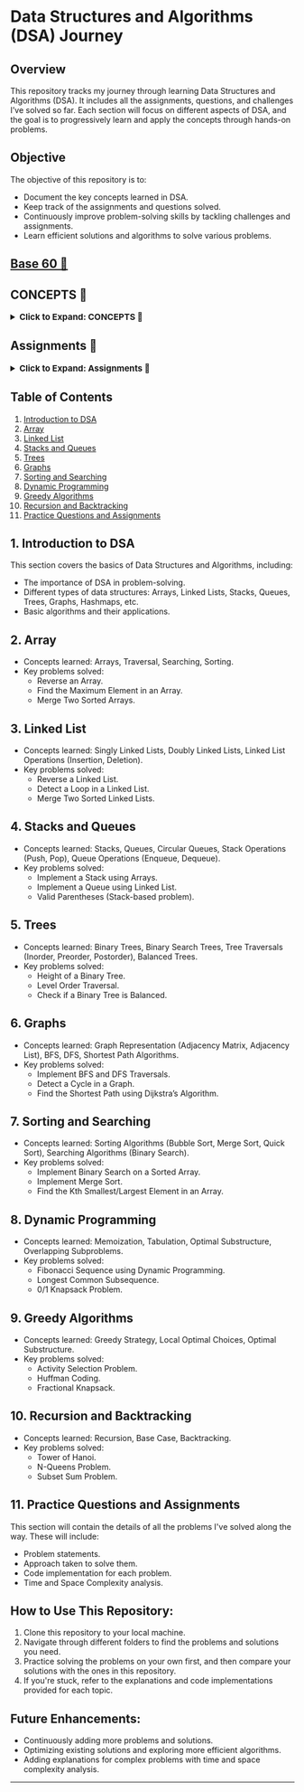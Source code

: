 

# **Data Structures and Algorithms (DSA) Journey**

## **Overview**
This repository tracks my journey through learning Data Structures and Algorithms (DSA). It includes all the assignments, questions, and challenges I’ve solved so far. Each section will focus on different aspects of DSA, and the goal is to progressively learn and apply the concepts through hands-on problems.

## **Objective**
The objective of this repository is to:
- Document the key concepts learned in DSA.
- Keep track of the assignments and questions solved.
- Continuously improve problem-solving skills by tackling challenges and assignments.
- Learn efficient solutions and algorithms to solve various problems.

## [**Base 60 📔**](./Base%2060/Readme.md)


## **CONCEPTS 📔**

<details>
<summary style="font-size: 15px; font-weight: bold; cursor: pointer;">Click to Expand: CONCEPTS 📔</summary>

### **[Conditionals and Loops ✅](./Concepts//Conditionals%20and%20Loops/Readme.md)**
### **[Patterns ✅](./Concepts/Patterns/Readme.md)**
### **[Arrays ✅](./Concepts/Array/Readme.md)**
### **[Binary Search ✅](./Concepts/Binary%20Search/Readme.md)**
### **[Maps and Sets ✅](./Concepts/Maps%20and%20Sets/Notes.md)**

</details>

## **Assignments 📔**

<details>
<summary style="font-size: 15px; font-weight: bold; cursor: pointer;">Click to Expand: Assignments 📔</summary>

### **[Question Set 1 ✅](./Question%20Set%2001/Readme.md)**
### **[Question Set 2 ✅](./Question%20Set%2002/Readme.md)**
### **[Question Set 3 ✅](./Question%20Set%2003/Readme.md)**
### **[Question Set 4 ✅](./Question%20Set%2004/Readme.md)**
### **[Question Set 5 ✅](./Question%20Set%2005/Readme.md)**
### **[Question Set 6 ✅](./Question%20Set%2006/Readme.md)**
### **[Question Set 7 ✅](./Question%20Set%2007/Readme.md)**
### **[Question Set 8 ✅](./Question%20Set%2008/Readme.md)**

</details>

## **Table of Contents**
1. [Introduction to DSA](#introduction-to-dsa)
2. [Array](#array)
3. [Linked List](#linked-list)
4. [Stacks and Queues](#stacks-and-queues)
5. [Trees](#trees)
6. [Graphs](#graphs)
7. [Sorting and Searching](#sorting-and-searching)
8. [Dynamic Programming](#dynamic-programming)
9. [Greedy Algorithms](#greedy-algorithms)
10. [Recursion and Backtracking](#recursion-and-backtracking)
11. [Practice Questions and Assignments](#practice-questions-and-assignments)

## **1. Introduction to DSA**
This section covers the basics of Data Structures and Algorithms, including:
- The importance of DSA in problem-solving.
- Different types of data structures: Arrays, Linked Lists, Stacks, Queues, Trees, Graphs, Hashmaps, etc.
- Basic algorithms and their applications.

## **2. Array**
- Concepts learned: Arrays, Traversal, Searching, Sorting.
- Key problems solved:
  - Reverse an Array.
  - Find the Maximum Element in an Array.
  - Merge Two Sorted Arrays.
  
## **3. Linked List**
- Concepts learned: Singly Linked Lists, Doubly Linked Lists, Linked List Operations (Insertion, Deletion).
- Key problems solved:
  - Reverse a Linked List.
  - Detect a Loop in a Linked List.
  - Merge Two Sorted Linked Lists.

## **4. Stacks and Queues**
- Concepts learned: Stacks, Queues, Circular Queues, Stack Operations (Push, Pop), Queue Operations (Enqueue, Dequeue).
- Key problems solved:
  - Implement a Stack using Arrays.
  - Implement a Queue using Linked List.
  - Valid Parentheses (Stack-based problem).

## **5. Trees**
- Concepts learned: Binary Trees, Binary Search Trees, Tree Traversals (Inorder, Preorder, Postorder), Balanced Trees.
- Key problems solved:
  - Height of a Binary Tree.
  - Level Order Traversal.
  - Check if a Binary Tree is Balanced.

## **6. Graphs**
- Concepts learned: Graph Representation (Adjacency Matrix, Adjacency List), BFS, DFS, Shortest Path Algorithms.
- Key problems solved:
  - Implement BFS and DFS Traversals.
  - Detect a Cycle in a Graph.
  - Find the Shortest Path using Dijkstra’s Algorithm.

## **7. Sorting and Searching**
- Concepts learned: Sorting Algorithms (Bubble Sort, Merge Sort, Quick Sort), Searching Algorithms (Binary Search).
- Key problems solved:
  - Implement Binary Search on a Sorted Array.
  - Implement Merge Sort.
  - Find the Kth Smallest/Largest Element in an Array.

## **8. Dynamic Programming**
- Concepts learned: Memoization, Tabulation, Optimal Substructure, Overlapping Subproblems.
- Key problems solved:
  - Fibonacci Sequence using Dynamic Programming.
  - Longest Common Subsequence.
  - 0/1 Knapsack Problem.

## **9. Greedy Algorithms**
- Concepts learned: Greedy Strategy, Local Optimal Choices, Optimal Substructure.
- Key problems solved:
  - Activity Selection Problem.
  - Huffman Coding.
  - Fractional Knapsack.

## **10. Recursion and Backtracking**
- Concepts learned: Recursion, Base Case, Backtracking.
- Key problems solved:
  - Tower of Hanoi.
  - N-Queens Problem.
  - Subset Sum Problem.

## **11. Practice Questions and Assignments**
This section will contain the details of all the problems I've solved along the way. These will include:
- Problem statements.
- Approach taken to solve them.
- Code implementation for each problem.
- Time and Space Complexity analysis.

## **How to Use This Repository:**
1. Clone this repository to your local machine.
2. Navigate through different folders to find the problems and solutions you need.
3. Practice solving the problems on your own first, and then compare your solutions with the ones in this repository.
4. If you're stuck, refer to the explanations and code implementations provided for each topic.

## **Future Enhancements:**
- Continuously adding more problems and solutions.
- Optimizing existing solutions and exploring more efficient algorithms.
- Adding explanations for complex problems with time and space complexity analysis.

---

